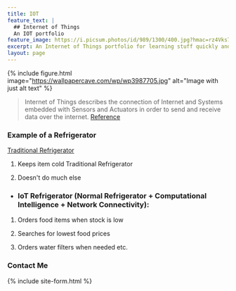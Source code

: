```yaml
---
title: IOT
feature_text: |
  ## Internet of Things
  An IOT portfolio
feature_image: https://i.picsum.photos/id/989/1300/400.jpg?hmac=rz4Vks7qM2zzI9uQbCb1cY0S2Q5GFHu0Iz7dntL-lyg
excerpt: An Internet of Things portfolio for learning stuff quickly and easily!
layout: page
---
```


{% include figure.html image="https://wallpapercave.com/wp/wp3987705.jpg" alt="Image with just alt text" %}

> Internet of Things describes the connection of Internet and Systems embedded with Sensors and Actuators in order to send and receive data over the internet.
> [Reference](https://en.wikipedia.org/wiki/Internet_of_things)

### Example of a Refrigerator

<ins> Traditional Refrigerator </ins>

1. Keeps item cold Traditional Refrigerator

2. Doesn't do much else

* ### IoT Refrigerator (Normal Refrigerator \+ Computational Intelligence \+ Network Connectivity):

1. Orders food items when stock is low

2. Searches for lowest food prices

3. Orders water filters when needed   etc.

### Contact Me

{% include site-form.html %}
